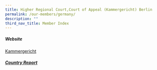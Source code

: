 ```yaml
---
title: Higher Regional Court,Court of Appeal (Kammergericht) Berlin
permalink: /our-members/germany/
description: ""
third_nav_title: Member Index
---
```

##### Website

[Kammergericht](https://www.berlin.de/gerichte/kammergericht/)


##### [Country Report](/files/Kammergericht%20-%20Country%20Report.pdf)
